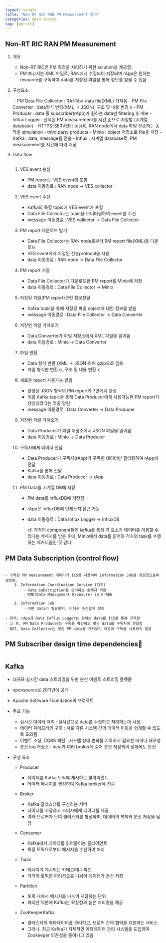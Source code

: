 ```yaml
---
layout: single
title: "Non-RT RIC RAN PM Measurement 정리"
categories: open source
tag: [gerrit]
---
```


## Non-RT RIC RAN PM Measurement
1. 개요
    - Non-RT RIC은 PM 측정을 처리하기 위한 solution을 제공함.
    - PM 보고서는 XML 파일로, RAN에서 수집되어 저장되며 rApp은 원하는 resource를 구독하여 data를 저장된 파일을 통해 정보를 얻을 수 있음

2. 구성요소

    <img  src="/assets/posts/ossca/2.png" alt=""/>
    - PM Data File Collector : RAN에서 data file(XML) 가져옴
    - PM File Converter : data형식 변경(XML -> JSON), 구조 및 내용 변경 x
    - PM Producer : data 중 subscriber(rApp)가 원하는 data만 filtering 후 배포
    - Influx Logger : 선택된 PM measurement를 시간 순으로 저장함 (시계열 database)
    - HTTPS-SERVER : test용, RAN node에서 data 파일 전송하는 동작을 simulation
    - third party products
        - Minio : object 저장소로 file을 저장
        - Kafka  : data, message를 전송
        - Influx : 시계열 database로, PM measurement를 시간에 따라 저장

3. Data flow

    <img  src="/assets/posts/ossca/3.png" alt=""/>

    1. VES event 송신
        - PM report는 VES event에 포함
        - data 이동경로 : RAN node -> VES collector

    2. VES event 수신
        - kafka의 특정 topic에 VES event가 포함
        - Data File Collector는 topic을 모니터링하여 event를 수신
        - message 이동경로 : VES collector -> Data File Collector

    3. PM report 다운로드 받기
        - Data File Collector는 RAN node로부터 RM report file(XML)을 다운로드
        - VES event에서 지정된 전송protocol을 사용
        - data 이동경로 : RAN node -> Data File Collector
    
    4. PM report 저장
        - Data File Collector가 다운로드한 PM report를 Minio에 저장
        - data 이동경로 : Data File Collector -> Minio

    5. 저장된 파일(PM report)관련 정보전달
        - Kafka topic을 통해 저장된 파일 object에 대한 정보를 받음
        - message 이동경로 : Data File Collector -> Data Converter

    6. 저장된 파일 가져오기
        - Data Converter가 파일 저장소에서 XML 파일을 읽어옴
        - data 이동경로 : Minio -> Data Converter

    7. 파일 변환
        - Data 형식 변환 (XML -> JSON)하여 gzip으로 압축
        - 파일 형식만 변환 o, 구조 및 내용 변환 x

    8. 새로운 report 사용가능 알림
        - 완성된 JSON 형식의 PM report가 7번에서 완성
        - 이를 Kafka topic을 통해 Data Producer에게 사용가능한 PM report가 생성되었다는 것을 알림
        - message 이동경로 : Data Converter -> Data Producer

    9. 저장된 파일 가져오기 
        - Data Producer가 파일 저장소에서 JSON 파일을 읽어옴
        - data 이동경로 : Minio -> Data Producer

    10. 구독자에게 데이터 전달
        - Data Producer가 구독자(rApp)가 구독한 데이터만 필터링하여 rApp에 전달
        - Kafka를 통해 전달
        - data 이동경로 : Data Producer -> rApp
    
    11. PM Data를 시계열 DB에 저장
        - PM data를 influxDB에 저장함
        - rApp은 InfluxDB에 언제든지 접근 가능
        - data 이동경로 : Data Influx Logger -> InfluxDB


            cf. 각각의 component들은 kafka를 통해 각 요소가 데이터를 이용할 수 있다는 메세지를 받은 후에, Minio에서 data를 읽어와 각자의 task를 수행하는 메커니즘인 것 같다.


## PM Data Subscription (control flow)

<img  src="/assets/posts/ossca/4.png" alt=""/>

    - 구독은 PM measurement 데이터가 ICS를 사용하여 Information Job을 생성함으로써 설정됨.
        1. Information Coordination Service (ICS)
            - data subscription을 관리하는 중재자 역할
            - DME(Data Management Exposure) in O-RAN
        
        2. Information Job
            - 어떤 data가 필요한지, 어디서 수신할지 정의

    - 먼저, rApp과 Data Influx Logger는 원하는 data를 ICS를 통해 구독함
    - 그 후, PM Data Producer는 구독을 확인하고 맞는 data를 구독자에 전달함
    - BUT, Data Collector는 모든 PM data를 가져오기 때문에 구독을 사용하지 않음


## PM Subscriber design time dependencies
<img  src="/assets/posts/ossca/5.png" alt=""/>







## Kafka
- 대규모 실시간 data 스트리밍을 위한 분산 이벤트 스트리밍 플랫폼
- opensource로 2011년에 공개
- Apache Software Foundation의 프로젝트
- 주요 기능
    - 실시간 데이터 처리 : 실시간으로 data를 수집하고 처리하는데 사용
    - 데이터 파이프라인 구축 : 서로 다른 시스템 간의 데이터 이동을 쉽게할 수 있도록 도와줌
    - 이벤트 소싱, CQRS 패턴 : 시스템 상태 변화를 기록하고 필요할 때마다 재구성
    - 분산 log 저장소 : data가 여러 broker에 걸쳐 분산 저장되어 장애에도 안전

- 구성 요소
    - Producer
        - 데이터를 Kafka 토픽에 게시하는 클라이언트
        - 데이터 메시지를 생성하여 Kafka broker에 전송

    - Broker
        - Kafka 클러스터를 구성하는 서버
        - 데이터를 저장하고 소비자에게 데이터를 제공
        - 여러 브로커가 모여 클러스터를 형성하며, 데이터의 복제와 분산 저장을 담당

    - Consumer
        - Kafka에서 데이터를 읽어들이는 클라이언트
        - 특정 토픽으로부터 메시지를 수신하여 처리

    - Topic
        - 메시지가 게시되는 카테고리나 피드
        - 각각의 토픽은 파티션으로 나뉘어 데이터가 분산 저장

    - Partition
        - 토픽 내에서 메시지를 나누어 저장하는 단위
        - 파티션 덕분에 Kafka는 확장성과 높은 처리량을 제공

    - ZooKeeperKafka 
        - 클러스터의 메타데이터를 관리하고, 브로커 간의 협력을 지원하는 서비스
        - 그러나, 최근 Kafka가 자체적인 메타데이터 관리 시스템을 도입하여 Zookeeper 의존성을 줄여가고 있음

